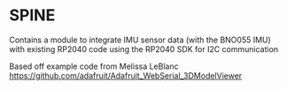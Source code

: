 # SPINE

Contains a module to integrate IMU sensor data (with the BNO055 IMU) with existing RP2040 code using the RP2040 SDK for I2C communication


Based off example code from Melissa LeBlanc https://github.com/adafruit/Adafruit_WebSerial_3DModelViewer
